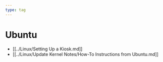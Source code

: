 ```yaml
---
type: tag
---
```

# Ubuntu

- [[../Linux/Setting Up a Kiosk.md]]
- [[../Linux/Update Kernel Notes/How-To Instructions from Ubuntu.md]]
